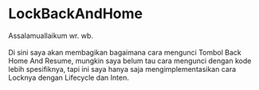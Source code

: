 # LockBackAndHome
Assalamuallaikum wr. wb.<br>
<br>
Di sini saya akan membagikan bagaimana cara mengunci Tombol Back Home And Resume, mungkin saya belum tau cara mengunci dengan kode lebih spesifiknya, tapi ini saya hanya saja mengimplementasikan cara Locknya dengan Lifecycle dan Inten.
<br><br>
